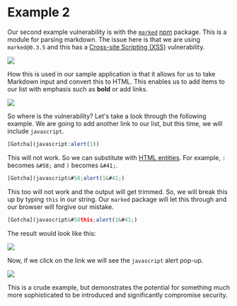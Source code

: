 # Example 2

Our second example vulnerability is with the [`marked`](https://www.npmjs.com/package/marked) [npm](https://www.npmjs.com/) package. This is a module for parsing markdown. The issue here is that we are using `marked@0.3.5` and this has a [Cross-site Scripting \(XSS\)](https://snyk.io/vuln/npm:marked:20150520) vulnerability.

![](../../../.gitbook/assets/vuln_marked.png)

How this is used in our sample application is that it allows for us to take Markdown input and convert this to HTML. This enables us to add items to our list with emphasis such as **bold** or add links.

![](http://g.recordit.co/5EUgGYBNXq.gif)

So where is the vulnerability? Let's take a look through the following example. We are going to add another link to our list, but this time, we will include `javascript`.

```javascript
[Gotcha](javascript:alert(1))
```

This will not work. So we can substitute with [HTML entities](https://dev.w3.org/html5/html-author/charref). For example, `:` becomes `&#58;` and `)` becomes `&#41;`.

```javascript
[Gotcha](javascript&#58;alert(1&#41;)
```

This too will not work and the output will get trimmed. So, we will break this up by typing `this` in our string. Our `marked` package will let this through and our browser will forgive our mistake.

```javascript
[Gotcha](javascript&#58this;alert(1&#41;)
```

The result would look like this:

![](http://g.recordit.co/plmfP4ZqNU.gif)

Now, if we click on the link we will see the `javascript` alert pop-up.

![](../../../.gitbook/assets/goof_marked.png)

This is a crude example, but demonstrates the potential for something much more sophisticated to be introduced and significantly compromise security.

